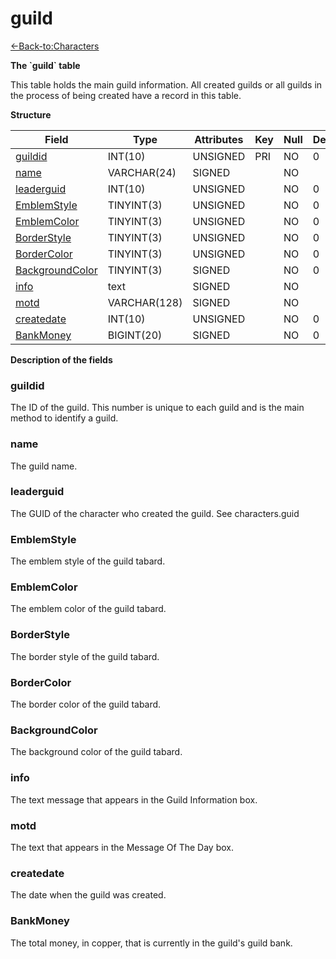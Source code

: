 # guild

[<-Back-to:Characters](database-characters.md)

**The \`guild\` table**

This table holds the main guild information. All created guilds or all guilds in the process of being created have a record in this table.

**Structure**

| Field                | Type         | Attributes | Key | Null | Default | Extra  | Comment |
|----------------------|--------------|------------|-----|------|---------|--------|---------|
| [guildid][1]         | INT(10)      | UNSIGNED   | PRI | NO   | 0       | Unique |         |
| [name][2]            | VARCHAR(24)  | SIGNED     |     | NO   |         |        |         |
| [leaderguid][3]      | INT(10)      | UNSIGNED   |     | NO   | 0       |        |         |
| [EmblemStyle][4]     | TINYINT(3)   | UNSIGNED   |     | NO   | 0       |        |         |
| [EmblemColor][5]     | TINYINT(3)   | UNSIGNED   |     | NO   | 0       |        |         |
| [BorderStyle][6]     | TINYINT(3)   | UNSIGNED   |     | NO   | 0       |        |         |
| [BorderColor][7]     | TINYINT(3)   | UNSIGNED   |     | NO   | 0       |        |         |
| [BackgroundColor][8] | TINYINT(3)   | SIGNED     |     | NO   | 0       |        |         |
| [info][9]            | text         | SIGNED     |     | NO   |         |        |         |
| [motd][10]           | VARCHAR(128) | SIGNED     |     | NO   |         |        |         |
| [createdate][11]     | INT(10)      | UNSIGNED   |     | NO   | 0       |        |         |
| [BankMoney][12]      | BIGINT(20)   | SIGNED     |     | NO   | 0       |        |         |

[1]: #guildid
[2]: #name
[3]: #leaderguid
[4]: #emblemstyle
[5]: #emblemcolor
[6]: #borderstyle
[7]: #bordercolor
[8]: #backgroundcolor
[9]: #info
[10]: #motd
[11]: #createdate
[12]: #bankmoney

**Description of the fields**

### guildid

The ID of the guild. This number is unique to each guild and is the main method to identify a guild.

### name

The guild name.

### leaderguid

The GUID of the character who created the guild. See characters.guid

### EmblemStyle

The emblem style of the guild tabard.

### EmblemColor

The emblem color of the guild tabard.

### BorderStyle

The border style of the guild tabard.

### BorderColor

The border color of the guild tabard.

### BackgroundColor

The background color of the guild tabard.

### info

The text message that appears in the Guild Information box.

### motd

The text that appears in the Message Of The Day box.

### createdate

The date when the guild was created.

### BankMoney

The total money, in copper, that is currently in the guild's guild bank.
